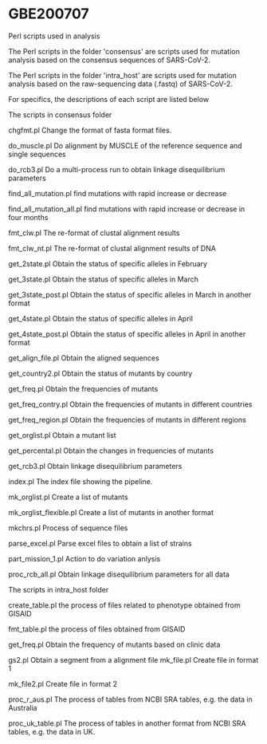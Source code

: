 # GBE200707
Perl scripts used in analysis

The Perl scripts in the folder 'consensus' are scripts used for mutation analysis based on the consensus sequences of SARS-CoV-2.

The Perl scripts in the folder 'intra_host' are scripts used for mutation analysis based on the raw-sequencing data (.fastq) of SARS-CoV-2.




For specifics, the descriptions of each script are listed below

The scripts in consensus folder

chgfmt.pl Change the format of fasta format files.

do_muscle.pl Do alignment by MUSCLE of the reference sequence and single sequences

do_rcb3.pl Do a multi-process run to obtain linkage disequilibrium parameters

find_all_mutation.pl  find mutations with rapid increase or decrease

find_all_mutation_all.pl find mutations with rapid increase or decrease in four months

fmt_clw.pl The re-format of clustal alignment results

fmt_clw_nt.pl The re-format of clustal alignment results of DNA

get_2state.pl Obtain the status of specific alleles in February

get_3state.pl Obtain the status of specific alleles in March

get_3state_post.pl Obtain the status of specific alleles in March in another format

get_4state.pl Obtain the status of specific alleles in April

get_4state_post.pl Obtain the status of specific alleles in April in another format

get_align_file.pl Obtain the aligned sequences

get_country2.pl Obtain the status of mutants by country

get_freq.pl Obtain the frequencies of mutants

get_freq_contry.pl Obtain the frequencies of mutants in different countries

get_freq_region.pl Obtain the frequencies of mutants in different regions

get_orglist.pl Obtain a mutant list

get_percental.pl Obtain the changes in frequencies of mutants

get_rcb3.pl  Obtain linkage disequilibrium parameters

index.pl The index file showing the pipeline.

mk_orglist.pl Create a list of mutants

mk_orglist_flexible.pl Create a list of mutants in another format

mkchrs.pl Process of sequence files

parse_excel.pl Parse excel files to obtain a list of strains 

part_mission_1.pl Action to do variation anlysis

proc_rcb_all.pl Obtain linkage disequilibrium parameters for all data





The scripts in intra_host folder

create_table.pl the process of files related to phenotype obtained from GISAID

fmt_table.pl the process of files obtained from GISAID

get_freq.pl Obtain the frequency of mutants based on clinic data

gs2.pl Obtain a segment from a alignment file
mk_file.pl Create file in format 1

mk_file2.pl Create file in format 2

proc_r_aus.pl The process of tables from NCBI SRA tables, e.g. the data in Australia

proc_uk_table.pl The process of tables in another format from NCBI SRA tables, e.g. the data in UK.


